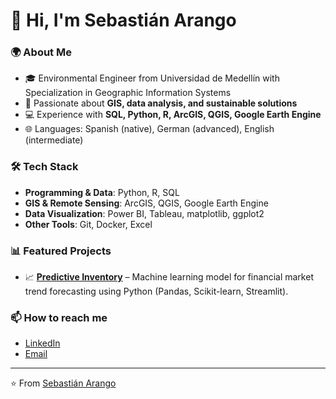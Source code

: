 # 👋 Hi, I'm Sebastián Arango  

### 🌍 About Me  
- 🎓 Environmental Engineer from Universidad de Medellín with Specialization in Geographic Information Systems   
- 🌱 Passionate about **GIS, data analysis, and sustainable solutions**  
- 💻 Experience with **SQL, Python, R, ArcGIS, QGIS, Google Earth Engine**  
- 🌐 Languages: Spanish (native), German (advanced), English (intermediate)  

### 🛠️ Tech Stack  
- **Programming & Data**: Python, R, SQL  
- **GIS & Remote Sensing**: ArcGIS, QGIS, Google Earth Engine  
- **Data Visualization**: Power BI, Tableau, matplotlib, ggplot2  
- **Other Tools**: Git, Docker, Excel  

### 📊 Featured Projects  
- 📈 **[Predictive Inventory](https://github.com/sebasarangot96/inventario_predictivo)**  – Machine learning model for financial market trend forecasting using Python (Pandas, Scikit-learn, Streamlit).  
### 📫 How to reach me  
- [LinkedIn](https://www.linkedin.com/in/sebasti%C3%A1n-arango-trujillo-0212b622b/)  
- [Email](mailto:sebastian5757@hotmail.com)  

---

⭐️ From [Sebastián Arango](https://github.com/sebasarangot96)
